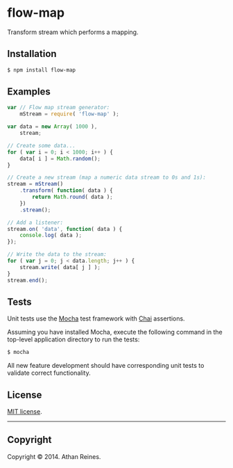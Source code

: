 flow-map
========

Transform stream which performs a mapping.


## Installation

``` bash
$ npm install flow-map
```


## Examples

``` javascript
var // Flow map stream generator:
	mStream = require( 'flow-map' );

var data = new Array( 1000 ),
	stream;

// Create some data...
for ( var i = 0; i < 1000; i++ ) {
	data[ i ] = Math.random();
}

// Create a new stream (map a numeric data stream to 0s and 1s):
stream = mStream()
	.transform( function( data ) {
		return Math.round( data );
	})
	.stream();

// Add a listener:
stream.on( 'data', function( data ) {
	console.log( data );
});

// Write the data to the stream:
for ( var j = 0; j < data.length; j++ ) {
	stream.write( data[ j ] );
}
stream.end();
```

## Tests

Unit tests use the [Mocha](http://visionmedia.github.io/mocha) test framework with [Chai](http://chaijs.com) assertions.

Assuming you have installed Mocha, execute the following command in the top-level application directory to run the tests:

``` bash
$ mocha
```

All new feature development should have corresponding unit tests to validate correct functionality.


## License

[MIT license](http://opensource.org/licenses/MIT). 


---
## Copyright

Copyright &copy; 2014. Athan Reines.

